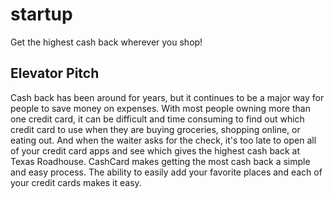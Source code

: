 # startup
Get the highest cash back wherever you shop! 

## Elevator Pitch

Cash back has been around for years, but it continues to be a major way for people to save money on expenses. 
With most people owning more than one credit card, it can be difficult and time consuming to find out which 
credit card to use when they are buying groceries, shopping online, or eating out. And when the waiter asks 
for the check, it's too late to open all of your credit card apps and see which gives the highest cash back 
at Texas Roadhouse. CashCard makes getting the most cash back a simple and easy process. The ability to easily
add your favorite places and each of your credit cards makes it easy. 

